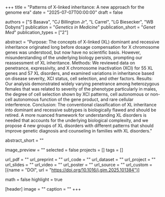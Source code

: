 +++
title = "Patterns of X-linked inheritance: A new approach for the genome era"
date = "2025-07-07T00:00:00"
draft = false

authors = ["S Basava", "CJ Billington Jr", "L Carrel", "LG Biesecker", "WB Dobyns"]
publication = "_Genetics in Medicine_"
publication_short = "_Genet Med_"
publication_types = ["2"]

abstract = "Purpose: The concepts of X-linked (XL) dominant and recessive inheritance originated long before dosage compensation for X chromosome genes was understood, but now have no scientific basis. However, misunderstanding of the underlying biology persists, prompting our reassessment of XL inheritance. Methods: We reviewed data on penetrance, expressivity, and X chromosome inactivation (XCI) for 55 XL genes and 57 XL disorders, and examined variations in inheritance based on disease severity, XCI status, cell selection, and other factors. Results: Our analysis demonstrated widely varying penetrance among heterozygous females that was related to severity of the phenotype particularly in males, the degree of cell selection shown by XCI patterns, cell autonomous or non-cell autonomous function of the gene product, and rare cellular interference. Conclusion: The conventional classification of XL inheritance into dominant and recessive subtypes is biologically flawed and should be retired. A more nuanced framework for understanding XL disorders is needed that accounts for the underlying biological complexity, and we propose 4 new groups of XL disorders with different patterns that should improve genetic diagnosis and counseling in families with XL disorders."

abstract_short = ""

image_preview = ""
selected = false
projects = []
tags = []

url_pdf = ""
url_preprint = ""
url_code = ""
url_dataset = ""
url_project = ""
url_slides = ""
url_video = ""
url_poster = ""
url_source = ""
url_custom = [{name = "DOI", url = "https://doi.org/10.1016/j.gim.2025.101384"}]

math = false
highlight = true

[header]
image = ""
caption = ""
+++
